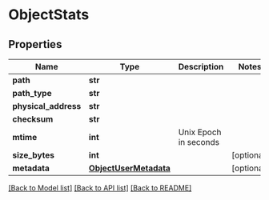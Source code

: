 # ObjectStats


## Properties
Name | Type | Description | Notes
------------ | ------------- | ------------- | -------------
**path** | **str** |  | 
**path_type** | **str** |  | 
**physical_address** | **str** |  | 
**checksum** | **str** |  | 
**mtime** | **int** | Unix Epoch in seconds | 
**size_bytes** | **int** |  | [optional] 
**metadata** | [**ObjectUserMetadata**](ObjectUserMetadata.md) |  | [optional] 

[[Back to Model list]](../README.md#documentation-for-models) [[Back to API list]](../README.md#documentation-for-api-endpoints) [[Back to README]](../README.md)


